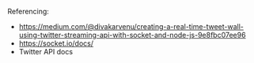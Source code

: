 Referencing:
* https://medium.com/@divakarvenu/creating-a-real-time-tweet-wall-using-twitter-streaming-api-with-socket-and-node-js-9e8fbc07ee96
* https://socket.io/docs/
* Twitter API docs